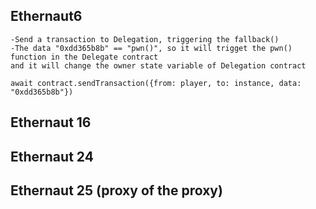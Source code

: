 ## Ethernaut6 
    -Send a transaction to Delegation, triggering the fallback() 
    -The data "0xdd365b8b" == "pwn()", so it will trigget the pwn() function in the Delegate contract
    and it will change the owner state variable of Delegation contract
`await contract.sendTransaction({from: player, to: instance, data: "0xdd365b8b"})`

## Ethernaut 16

## Ethernaut 24

## Ethernaut 25 (proxy of the proxy)
